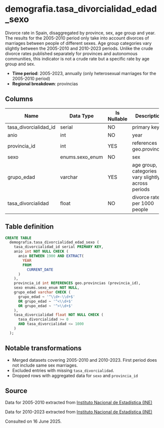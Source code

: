 # demografia.tasa_divorcialidad_edad_sexo

Divorce rate in Spain, disaggregated by province, sex, age group and year. The results for the 2005-2010 period only take into account divorces of marriages between people of different sexes. Age group categories vary slightly between the 2005-2010 and 2010-2023 periods. Unlike the crude divorce rates published separately for provinces and autonomous communities, this indicator is not a crude rate but a specific rate by age group and sex.

- **Time period**: 2005-2023, annually (only heterosexual marriages for the 2005-2010 period)
- **Regional breakdown**: provincias

## Columns

| Name | Data Type | Is Nullable | Description |
| --- | --- | --- | --- |
| tasa_divorcialidad_id | serial | NO | primary key |
| anio | int | NO | year |
| provincia_id | int | YES | references geo.provincias |
| sexo | enums.sexo_enum | NO | sex |
| grupo_edad | varchar | YES | age group, categories vary slightly across periods |
| tasa_divorcialidad | float | NO | divorce rate per 1000 people |

## Table definition

```sql
CREATE TABLE
  demografia.tasa_divorcialidad_edad_sexo (
    tasa_divorcialidad_id serial PRIMARY KEY,
    anio int NOT NULL CHECK (
      anio BETWEEN 1900 AND EXTRACT(
        YEAR
        FROM
          CURRENT_DATE
      )
    ),
    provincia_id int REFERENCES geo.provincias (provincia_id),
    sexo enums.sexo_enum NOT NULL,
    grupo_edad varchar CHECK (
      grupo_edad ~ '^\\d+-\\d+$'
      OR grupo_edad ~ '^<\\d+$'
      OR grupo_edad ~ '^>\\d+$'
    ),
    tasa_divorcialidad float NOT NULL CHECK (
      tasa_divorcialidad >= 0
      AND tasa_divorcialidad <= 1000
    )
  );
```

## Notable transformations

- Merged datasets covering 2005-2010 and 2010-2023. First period does not include same sex marriages.
- Excluded entries with missing `tasa_divorcialidad`.
- Dropped rows with aggregated data for `sexo` and `provincia_id`

## Source

Data for 2005-2010 extracted from <a href="https://www.ine.es/jaxiT3/Tabla.htm?t=25216&L=0" target="_blank">Instituto Nacional de Estadística (INE)</a>

Data for 2010-2023 extracted from <a href="https://www.ine.es/jaxiT3/Tabla.htm?t=25217&L=0" target="_blank">Instituto Nacional de Estadística (INE)</a>

Consulted on 16 June 2025.
